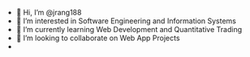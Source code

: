 - 👋 Hi, I’m @jrang188
- 👀 I’m interested in Software Engineering and Information Systems
- 🌱 I’m currently learning Web Development and Quantitative Trading
- 💞️ I’m looking to collaborate on Web App Projects
- 
<!---
jrang188/jrang188 is a ✨ special ✨ repository because its `README.md` (this file) appears on your GitHub profile.
You can click the Preview link to take a look at your changes.
--->
